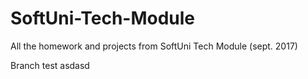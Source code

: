 # SoftUni-Tech-Module
All the homework and projects from SoftUni Tech Module (sept. 2017)

Branch test
asdasd
